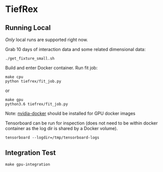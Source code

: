 # TiefRex
 
## Running Local
*Only* local runs are supported right now.

Grab 10 days of interaction data and some related dimensional data:

```
./get_fixture_small.sh
```

Build and enter Docker container. Run fit job:


```
make cpu
python tiefrex/fit_job.py
```

or

```
make gpu
python3.6 tiefrex/fit_job.py
```

Note: [nvidia-docker](github.com/NVIDIA/nvidia-docker) should be installed for 
GPU docker images

Tensorboard can be run for inspection (does not need to be within
docker container as the log dir is shared by a Docker volume).

```
tensorboard --logdir=/tmp/tensorboard-logs
```


## Integration Test
```
make gpu-integration
```